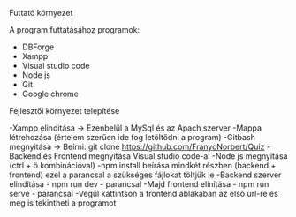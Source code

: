 Futtató környezet

A program futtatásához programok:
- DBForge
- Xampp
- Visual studio code
- Node js
- Git
- Google chrome

Fejlesztői környezet telepítése

-Xampp elinditása -> Ezenbelűl a MySql és az Apach szerver
-Mappa létrehozása (értelem szerűen ide fog letöltődni a program)
-Gitbash megnyitása -> Beírni: git clone https://github.com/FranyoNorbert/Quiz
-Backend és Frontend megnyitása Visual studio code-al
-Node js megnyitása (ctrl + ö kombinációval)
-npm install beírása mindkét részben (backend + frontend) ezel a parancsal a szükséges fájlokat töltjük le
-Backend szerver elindítása - npm run dev - parancsal
-Majd frontend elinítása - npm run serve - parancsal
-Végül kattintson a frontend ablakában az első url-re és meg is tekintheti a programot
